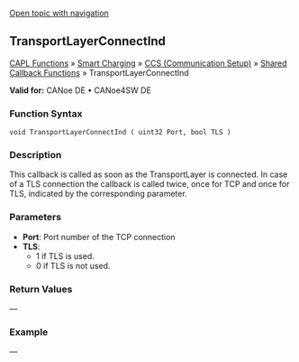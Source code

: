 [Open topic with navigation](../../../../../CANoeDEFamily.htm#Topics/CAPLFunctions/SmartCharging/CCSBindingFunctions/CAPLfunctionTransportLayerConnectInd.md)

## TransportLayerConnectInd

[CAPL Functions](../../CAPLfunctions.md) » [Smart Charging](../CAPLFunctionsSmartChargingOverview.md) » [CCS (Communication Setup)](../CAPLFunctionsSmartChargingOverview.md#BMCCS) » [Shared Callback Functions](../CAPLFunctionsSmartChargingOverview.md#CCSCallback) » TransportLayerConnectInd

**Valid for:** CANoe DE • CANoe4SW DE

### Function Syntax

```plaintext
void TransportLayerConnectInd ( uint32 Port, bool TLS )
```

### Description

This callback is called as soon as the TransportLayer is connected. In case of a TLS connection the callback is called twice, once for TCP and once for TLS, indicated by the corresponding parameter.

### Parameters

- **Port**: Port number of the TCP connection
- **TLS**:
  - 1 if TLS is used.
  - 0 if TLS is not used.

### Return Values

—

### Example

—
